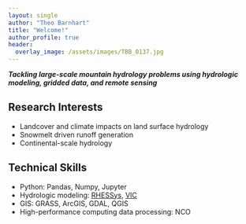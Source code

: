 ```yaml
---
layout: single
author: "Theo Barnhart"
title: "Welcome!"
author_profile: true
header:
  overlay_image: /assets/images/TBB_0137.jpg
---
```


 ***Tackling large-scale mountain hydrology problems using hydrologic modeling, gridded data, and remote sensing***

Research Interests
-----

- Landcover and climate impacts on land surface hydrology
- Snowmelt driven runoff generation
- Continental-scale hydrology

Technical Skills
----

- Python: Pandas, Numpy, Jupyter 
- Hydrologic modeling: [RHESSys](https://github.com/RHESSys/RHESSys), [VIC](http://vic.readthedocs.io/en/vic.4.2.d/)
- GIS: GRASS, ArcGIS, GDAL, QGIS
- High-performance computing data processing: NCO


